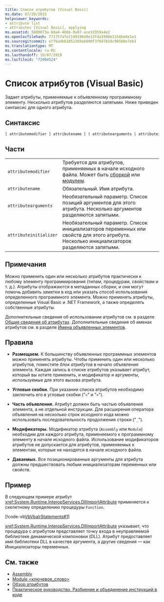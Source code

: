 ```yaml
---
title: Список атрибутов (Visual Basic)
ms.date: 07/20/2015
helpviewer_keywords:
- attribute list
- attributes [Visual Basic], applying
ms.assetid: 5880073a-68a4-4b6b-8a07-ace32959a4e2
ms.openlocfilehash: 771757afe214919649e13fda3990e1154be8e1e1
ms.sourcegitcommit: eff6adb61852369ab690f3f047818c90580e7eb1
ms.translationtype: MT
ms.contentlocale: ru-RU
ms.lasthandoff: 10/07/2019
ms.locfileid: "72004524"
---
```

# <a name="attribute-list-visual-basic"></a>Список атрибутов (Visual Basic)
Задает атрибуты, применяемые к объявленному программному элементу. Несколько атрибутов разделяются запятыми. Ниже приведен синтаксис для одного атрибута.  
  
## <a name="syntax"></a>Синтаксис  
  
```vb  
[ attributemodifier ] attributename [ ( attributearguments | attributeinitializer ) ]  
```  
  
## <a name="parts"></a>Части  
|||
|---|---|
|`attributemodifier`|Требуется для атрибутов, применяемых в начале исходного файла. Может быть [сборкой](../../../visual-basic/language-reference/modifiers/assembly.md) или [модулем](../../../visual-basic/language-reference/modifiers/module-keyword.md).|
|`attributename`| Обязательный. Имя атрибута.|
|`attributearguments`|Необязательный параметр. Список позиций аргументов для этого атрибута. Несколько аргументов разделяются запятыми.|
|`attributeinitializer`|Необязательный параметр. Список инициализаторов переменных или свойств для этого атрибута. Несколько инициализаторов разделяются запятыми.|
  
## <a name="remarks"></a>Примечания  
 Можно применить один или несколько атрибутов практически к любому элементу программирования (типам, процедурам, свойствам и т. д.). Атрибуты отображаются в метаданных сборки, и они могут помочь добавить заметки в код или указать способ использования определенного программного элемента. Можно применять атрибуты, определенные Visual Basic и .NET Framework, а также определять собственные атрибуты.  

 Дополнительные сведения об использовании атрибутов см. в разделе [Общие сведения об атрибутах](../../../visual-basic/programming-guide/concepts/attributes/index.md). Дополнительные сведения об именах атрибутов см. в разделе [Имена объявленных элементов](../../../visual-basic/programming-guide/language-features/declared-elements/declared-element-names.md).  
  
## <a name="rules"></a>Правила  
  
- **Размещаем.** К большинству объявленных программных элементов можно применять атрибуты. Чтобы применить один или несколько атрибутов, поместите *блок атрибутов* в начало объявления элемента. Каждая запись в списке атрибутов указывает атрибут, который вы хотите применить, и модификатор и аргументы, используемые для этого вызова атрибута.  
  
- **Угловые скобки.** При указании списка атрибутов необходимо заключить его в угловые скобки ("`<`" и "`>`").  
  
- **Часть объявления.** Атрибут должен быть частью объявления элемента, а не отдельной инструкции. Для расширения оператора объявления на несколько строк исходного кода можно использовать последовательность продолжения строки ("`_`").  
  
- **Модификаторы.** Модификатор атрибута (`Assembly` или `Module`) необходим для каждого атрибута, применяемого к программному элементу в начале исходного файла. Использование модификаторов атрибутов не допускается для атрибутов, применяемых к элементам, которые не находятся в начале исходного файла.  
  
- **Даваемых.** Все позиционированные аргументы для атрибута должны предшествовать любым инициализаторам переменных или свойств.  
  
## <a name="example"></a>Пример  
 В следующем примере атрибут <xref:System.Runtime.InteropServices.DllImportAttribute> применяется к скелетному определению процедуры `Function`.  
  
 [!code-vb[VbVbalrStatements#1](~/samples/snippets/visualbasic/VS_Snippets_VBCSharp/VbVbalrStatements/VB/Class1.vb#1)]  
  
 <xref:System.Runtime.InteropServices.DllImportAttribute> указывает, что процедура с атрибутом представляет точку входа в неуправляемой библиотеке динамической компоновки (DLL). Атрибут предоставляет имя библиотеки DLL в качестве аргумента, а другие сведения — как Инициализаторы переменных.  
  
## <a name="see-also"></a>См. также

- [Assembly](../../../visual-basic/language-reference/modifiers/assembly.md)
- [Module \<ключевое_слово>](../../../visual-basic/language-reference/modifiers/module-keyword.md)
- [Обзор атрибутов](../../../visual-basic/programming-guide/concepts/attributes/index.md)
- [Практическое руководство. Разбиение и объединение инструкций в коде](../../../visual-basic/programming-guide/program-structure/how-to-break-and-combine-statements-in-code.md)
